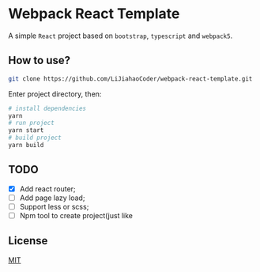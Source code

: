 # Webpack React Template

A simple `React` project based on `bootstrap`, `typescript` and `webpack5`.

## How to use?

```bash
git clone https://github.com/LiJiahaoCoder/webpack-react-template.git
```

Enter project directory, then:

```bash
# install dependencies
yarn
# run project
yarn start
# build project
yarn build
```

## TODO

- [x] Add react router;
- [ ] Add page lazy load;
- [ ] Support less or scss;
- [ ] Npm tool to create project(just like 

## License

[MIT](https://opensource.org/licenses/MIT)

